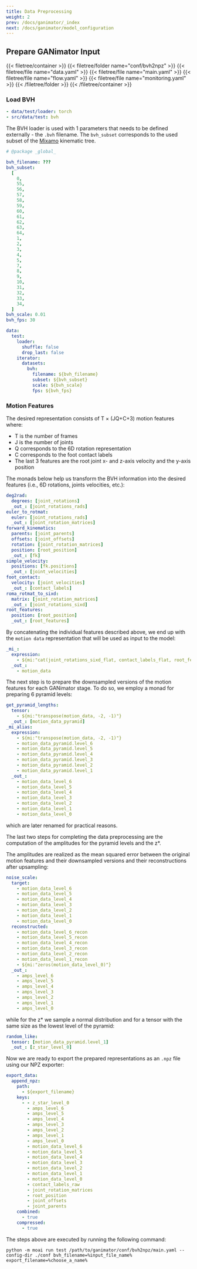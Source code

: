 ```yaml
---
title: Data Preprocessing
weight: 2
prev: /docs/ganimator/_index
next: /docs/ganimator/model_configuration
---
```


## Prepare GANimator Input

{{< filetree/container >}}
  {{< filetree/folder name="conf/bvh2npz" >}}
    {{< filetree/file name="data.yaml" >}}
    {{< filetree/file name="main.yaml" >}}
    {{< filetree/file name="flow.yaml" >}}
    {{< filetree/file name="monitoring.yaml" >}}
  {{< /filetree/folder >}}
{{< /filetree/container >}}

### Load BVH

```yaml {filename="main.yaml"}
- data/test/loader: torch
- src/data/test: bvh
```

The BVH loader is used with 1 parameters that needs to be defined externally - the `.bvh` filename. The `bvh_subset` corresponds to the used subset of the [Mixamo](https://www.mixamo.com/) kinematic tree. 

```yaml {filename="data.yaml"}
# @package _global_

bvh_filename: ???
bvh_subset:
  [
    0,
    55,
    56,
    57,
    58,
    59,
    60,
    61,
    62,
    63,
    64,
    1,
    2,
    3,
    4,
    5,
    7,
    8,
    9,
    10,
    31,
    32,
    33,
    34,
  ]
bvh_scale: 0.01
bvh_fps: 30

data:
  test:
    loader:
      shuffle: false
      drop_last: false
    iterator:
      datasets:
        bvh:
          filename: ${bvh_filename}
          subset: ${bvh_subset}
          scale: ${bvh_scale}
          fps: ${bvh_fps}
```

### Motion Features

The desired representation consists of T × (JQ+C+3) motion features where:

- T is the number of frames
- J is the number of joints
- Q corresponds to the 6D rotation representation
- C corresponds to the foot contact labels
- The last 3 features are the root joint x- and z-axis velocity and the y-axis position

The monads below help us transform the BVH information into the desired features (i.e., 6D rotations, joints velocities, etc.):

```yaml {filename="flow.yaml"}
deg2rad:
  degrees: [joint_rotations]
  _out_: [joint_rotations_rads]
euler_to_rotmat:
  euler: [joint_rotations_rads]
  _out_: [joint_rotation_matrices]
forward_kinematics:
  parents: [joint_parents]
  offsets: [joint_offsets]
  rotation: [joint_rotation_matrices]
  position: [root_position]
  _out_: [fk]
simple_velocity:
  positions: [fk.positions]
  _out_: [joint_velocities]
foot_contact:
  velocity: [joint_velocities]
  _out_: [contact_labels]
roma_rotmat_to_sixd:
  matrix: [joint_rotation_matrices]
  _out_: [joint_rotations_sixd]
root_features:
  position: [root_position]
  _out_: [root_features]
```

By concatenating the individual features described above, we end up with the `motion data` representation that will be used as input to the model:

```yaml {filename="flow.yaml"}
_mi_:
  expression:
    - ${mi:"cat(joint_rotations_sixd_flat, contact_labels_flat, root_features, zero_position, -1)"}
  _out_:
    - motion_data
```

The next step is to prepare the downsampled versions of the motion features for each GANimator stage. To do so, we employ a monad for preparing 6 pyramid levels:

```yaml {filename="flow.yaml"}
get_pyramid_lengths:
  tensor:
    - ${mi:"transpose(motion_data, -2, -1)"}
  _out_: [motion_data_pyramid]
_mi_alias:
  expression:
    - ${mi:"transpose(motion_data, -2, -1)"}
    - motion_data_pyramid.level_6
    - motion_data_pyramid.level_5
    - motion_data_pyramid.level_4
    - motion_data_pyramid.level_3
    - motion_data_pyramid.level_2
    - motion_data_pyramid.level_1
  _out_:
    - motion_data_level_6
    - motion_data_level_5
    - motion_data_level_4
    - motion_data_level_3
    - motion_data_level_2
    - motion_data_level_1
    - motion_data_level_0
```

which are later renamed for practical reasons.

The last two steps for completing the data preprocessing are the computation of the amplitudes for the pyramid levels and the z*.

The amplitudes are realized as the mean squared error between the original motion features and their downsampled versions and their reconstructions after upsampling:

```yaml {filename="flow.yaml"}
noise_scale:
  target:
    - motion_data_level_6
    - motion_data_level_5
    - motion_data_level_4
    - motion_data_level_3
    - motion_data_level_2
    - motion_data_level_1
    - motion_data_level_0
  reconstructed:
    - motion_data_level_6_recon
    - motion_data_level_5_recon
    - motion_data_level_4_recon
    - motion_data_level_3_recon
    - motion_data_level_2_recon
    - motion_data_level_1_recon
    - ${mi:"zeros(motion_data_level_0)"}
  _out_:
    - amps_level_6
    - amps_level_5
    - amps_level_4
    - amps_level_3
    - amps_level_2
    - amps_level_1
    - amps_level_0
```

while for the z* we sample a normal distribution and for a tensor with the same size as the lowest level of the pyramid:

```yaml {filename="flow.yaml"}
random_like:
  tensor: [motion_data_pyramid.level_1]
  _out_: [z_star_level_0]
```

Now we are ready to export the prepared representations as an `.npz` file using our NPZ exporter:

```yaml {filename="monitoring.yaml"}
export_data:
  append_npz:
    path:
      - ${export_filename}
    keys:
      - - z_star_level_0
        - amps_level_6
        - amps_level_5
        - amps_level_4
        - amps_level_3
        - amps_level_2
        - amps_level_1
        - amps_level_0
        - motion_data_level_6
        - motion_data_level_5
        - motion_data_level_4
        - motion_data_level_3
        - motion_data_level_2
        - motion_data_level_1
        - motion_data_level_0
        - contact_labels_raw
        - joint_rotation_matrices
        - root_position
        - joint_offsets
        - joint_parents
    combined:
      - true
    compressed:
      - true
```

The steps above are executed by running the following command:
```
python -m moai run test /path/to/ganimator/conf/bvh2npz/main.yaml --config-dir ./conf bvh_filename=%input_file_name% export_filename=%choose_a_name%
```